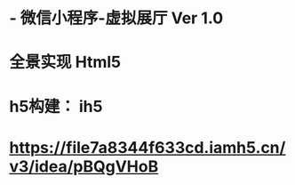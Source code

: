 # - 微信小程序-虚拟展厅 Ver 1.0

# 全景实现 Html5
# h5构建： ih5
# https://file7a8344f633cd.iamh5.cn/v3/idea/pBQgVHoB
